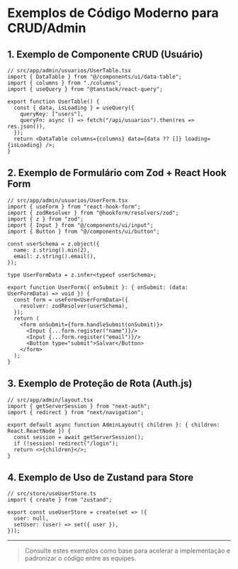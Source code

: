 # Exemplos de Código Moderno para CRUD/Admin

## 1. Exemplo de Componente CRUD (Usuário)
```tsx
// src/app/admin/usuarios/UserTable.tsx
import { DataTable } from "@/components/ui/data-table";
import { columns } from "./columns";
import { useQuery } from "@tanstack/react-query";

export function UserTable() {
  const { data, isLoading } = useQuery({
    queryKey: ["users"],
    queryFn: async () => fetch("/api/usuarios").then(res => res.json()),
  });
  return <DataTable columns={columns} data={data ?? []} loading={isLoading} />;
}
```

## 2. Exemplo de Formulário com Zod + React Hook Form
```tsx
// src/app/admin/usuarios/UserForm.tsx
import { useForm } from "react-hook-form";
import { zodResolver } from "@hookform/resolvers/zod";
import { z } from "zod";
import { Input } from "@/components/ui/input";
import { Button } from "@/components/ui/button";

const userSchema = z.object({
  name: z.string().min(2),
  email: z.string().email(),
});

type UserFormData = z.infer<typeof userSchema>;

export function UserForm({ onSubmit }: { onSubmit: (data: UserFormData) => void }) {
  const form = useForm<UserFormData>({
    resolver: zodResolver(userSchema),
  });
  return (
    <form onSubmit={form.handleSubmit(onSubmit)}>
      <Input {...form.register("name")}/>
      <Input {...form.register("email")}/>
      <Button type="submit">Salvar</Button>
    </form>
  );
}
```

## 3. Exemplo de Proteção de Rota (Auth.js)
```tsx
// src/app/admin/layout.tsx
import { getServerSession } from "next-auth";
import { redirect } from "next/navigation";

export default async function AdminLayout({ children }: { children: React.ReactNode }) {
  const session = await getServerSession();
  if (!session) redirect("/login");
  return <>{children}</>;
}
```

## 4. Exemplo de Uso de Zustand para Store
```tsx
// src/store/useUserStore.ts
import { create } from "zustand";

export const useUserStore = create(set => ({
  user: null,
  setUser: (user) => set({ user }),
}));
```

---

> Consulte estes exemplos como base para acelerar a implementação e padronizar o código entre as equipes.
